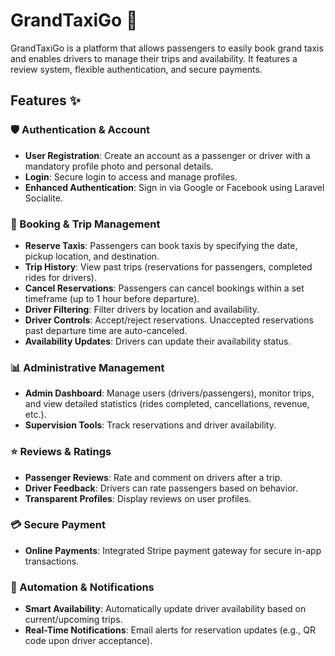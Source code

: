 # GrandTaxiGo 🚖

GrandTaxiGo is a platform that allows passengers to easily book grand taxis and enables drivers to manage their trips and availability. It features a review system, flexible authentication, and secure payments.

## Features ✨

### 🛡️ Authentication & Account
- **User Registration**: Create an account as a passenger or driver with a mandatory profile photo and personal details.
- **Login**: Secure login to access and manage profiles.
- **Enhanced Authentication**: Sign in via Google or Facebook using Laravel Socialite.

### 📅 Booking & Trip Management
- **Reserve Taxis**: Passengers can book taxis by specifying the date, pickup location, and destination.
- **Trip History**: View past trips (reservations for passengers, completed rides for drivers).
- **Cancel Reservations**: Passengers can cancel bookings within a set timeframe (up to 1 hour before departure).
- **Driver Filtering**: Filter drivers by location and availability.
- **Driver Controls**: Accept/reject reservations. Unaccepted reservations past departure time are auto-canceled.
- **Availability Updates**: Drivers can update their availability status.

### 📊 Administrative Management
- **Admin Dashboard**: Manage users (drivers/passengers), monitor trips, and view detailed statistics (rides completed, cancellations, revenue, etc.).
- **Supervision Tools**: Track reservations and driver availability.

### ⭐ Reviews & Ratings
- **Passenger Reviews**: Rate and comment on drivers after a trip.
- **Driver Feedback**: Drivers can rate passengers based on behavior.
- **Transparent Profiles**: Display reviews on user profiles.

### 💳 Secure Payment
- **Online Payments**: Integrated Stripe payment gateway for secure in-app transactions.

### 🤖 Automation & Notifications
- **Smart Availability**: Automatically update driver availability based on current/upcoming trips.
- **Real-Time Notifications**: Email alerts for reservation updates (e.g., QR code upon driver acceptance).